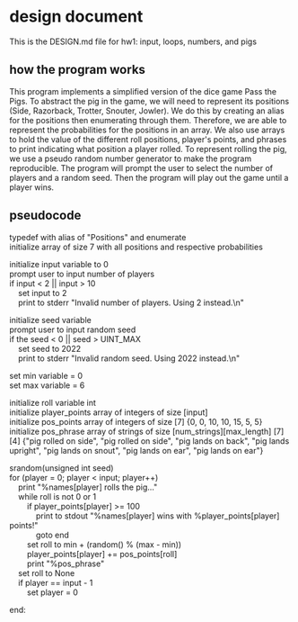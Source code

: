 
# design document  

This is the DESIGN.md file for hw1: input, loops, numbers, and pigs  

## how the program works

This program implements a simplified version of the dice game Pass the Pigs. To abstract the pig in the game, we will need to represent its positions (Side, Razorback, Trotter, Snouter, Jowler). We do this by creating an alias for the positions then enumerating through them. Therefore, we are able to represent the probabilities for the positions in an array. We also use arrays to hold the value of the different roll positions, player's points, and phrases to print indicating what position a player rolled. To represent rolling the pig, we use a pseudo random number generator to make the program reproducible. The program will prompt the user to select the number of players and a random seed. Then the program will play out the game until a player wins. 

## pseudocode

typedef with alias of "Positions" and enumerate  
initialize array of size 7 with all positions and respective probabilities  

initialize input variable to 0    
prompt user to input number of players    
if input < 2 || input > 10  
&nbsp;&nbsp;&nbsp;&nbsp;set input to 2  
&nbsp;&nbsp;&nbsp;&nbsp;print to stderr "Invalid number of players. Using 2 instead.\n"    

initialize seed variable      
prompt user to input random seed  
if the seed < 0 || seed > UINT_MAX    
&nbsp;&nbsp;&nbsp;&nbsp;set seed to 2022    
&nbsp;&nbsp;&nbsp;&nbsp;print to stderr "Invalid random seed. Using 2022 instead.\n"    

set min variable = 0  
set max variable = 6   

initialize roll variable int  
initialize player_points array of integers of size [input]  
initialize pos_points array of integers of size [7] {0, 0, 10, 10, 15, 5, 5}  
initialize pos_phrase array of strings of size [num_strings][max_length] [7][4] {"pig rolled on side", "pig rolled on side", "pig lands on back", "pig lands upright", "pig lands on snout", "pig lands on ear", "pig lands on ear"}  

srandom(unsigned int seed)  
for (player = 0; player < input; player++)      
&nbsp;&nbsp;&nbsp;&nbsp;print "%names[player] rolls the pig..."  
&nbsp;&nbsp;&nbsp;&nbsp;while roll is not 0 or 1  
&nbsp;&nbsp;&nbsp;&nbsp;&nbsp;&nbsp;&nbsp;&nbsp;if player_points[player] >= 100   
&nbsp;&nbsp;&nbsp;&nbsp;&nbsp;&nbsp;&nbsp;&nbsp;&nbsp;&nbsp;&nbsp;&nbsp;print to stdout "%names[player] wins with %player_points[player] points!"  
&nbsp;&nbsp;&nbsp;&nbsp;&nbsp;&nbsp;&nbsp;&nbsp;&nbsp;&nbsp;&nbsp;&nbsp;goto end  
&nbsp;&nbsp;&nbsp;&nbsp;&nbsp;&nbsp;&nbsp;&nbsp;set roll to min + (random() % (max - min))   
&nbsp;&nbsp;&nbsp;&nbsp;&nbsp;&nbsp;&nbsp;&nbsp;player_points[player] += pos_points[roll]  
&nbsp;&nbsp;&nbsp;&nbsp;&nbsp;&nbsp;&nbsp;&nbsp;print "%pos_phrase"  
&nbsp;&nbsp;&nbsp;&nbsp;set roll to None  
&nbsp;&nbsp;&nbsp;&nbsp;if player == input - 1  
&nbsp;&nbsp;&nbsp;&nbsp;&nbsp;&nbsp;&nbsp;&nbsp;set player = 0  

end:  

